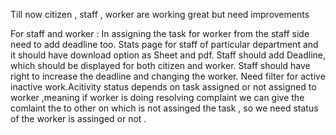 Till now citizen , staff , worker are working great but need improvements 

For staff and worker : 
In assigning the  task for worker from the staff side  need to add deadline too.
Stats page for staff of particular department and it should have download option as Sheet and pdf.
Staff should add Deadline, which  should be displayed for both citizen and worker.
Staff should have right to increase the deadline and changing  the worker.
Need filter for active inactive work.Acitivity status depends on task assigned or not assigned to worker ,meaning if worker is doing resolving complaint we can give the comlaint the to other on which is not assinged the task  , so we need status of the worker is assinged or not .
